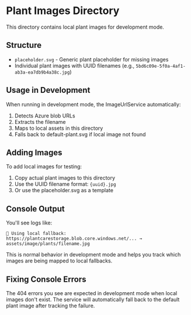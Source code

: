 # Plant Images Directory

This directory contains local plant images for development mode.

## Structure
- `placeholder.svg` - Generic plant placeholder for missing images
- Individual plant images with UUID filenames (e.g., `5bd6c09e-5f0a-4af1-ab3a-ea7db9b4a38c.jpg`)

## Usage in Development
When running in development mode, the ImageUrlService automatically:
1. Detects Azure blob URLs 
2. Extracts the filename
3. Maps to local assets in this directory
4. Falls back to default-plant.svg if local image not found

## Adding Images
To add local images for testing:
1. Copy actual plant images to this directory
2. Use the UUID filename format: `{uuid}.jpg`
3. Or use the placeholder.svg as a template

## Console Output
You'll see logs like:
```
🔄 Using local fallback: https://plantcarestorage.blob.core.windows.net/... → assets/image/plants/filename.jpg
```

This is normal behavior in development mode and helps you track which images are being mapped to local fallbacks.

## Fixing Console Errors
The 404 errors you see are expected in development mode when local images don't exist. The service will automatically fall back to the default plant image after tracking the failure.
